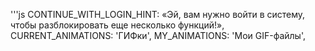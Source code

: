 '''js
CONTINUE_WITH_LOGIN_HINT: «Эй, вам нужно войти в систему, чтобы разблокировать еще несколько функций!»,
CURRENT_ANIMATIONS: 'ГИФки',
MY_ANIMATIONS: 'Мои GIF-файлы',
```

